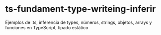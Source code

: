 # ts-fundament-type-writeing-inferir
Ejemplos de .ts, inferencia de types, números, strings, objetos, arrays y funciones en TypeScript, tipado estático 
